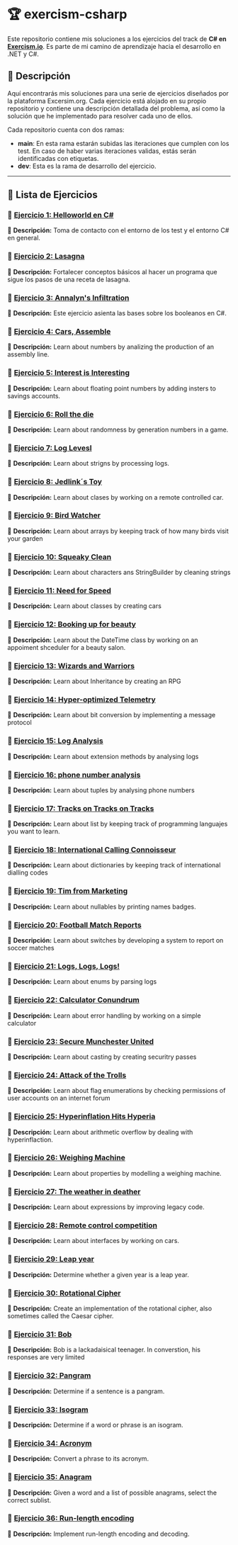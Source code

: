 # 🏆 exercism-csharp
Este repositorio contiene mis soluciones a los ejercicios del track de **C# en [Exercism.io](https://exercism.org/tracks/csharp)**. Es parte de mi camino de aprendizaje hacia el desarrollo en .NET y C#.


## 📖 Descripción 
Aquí encontrarás mis soluciones para una serie de ejercicios diseñados por la plataforma Excersim.org. Cada ejercicio está alojado en su propio repositorio y contiene una descripción detallada del problema, así como la solución que he implementado para resolver cada uno de ellos.

Cada repositorio cuenta con dos ramas:

 - **main**: En esta rama estarán subidas las iteraciones que cumplen con los test. En caso de haber varias iteraciones validas, estás serán identificadas con etiquetas.
 - **dev**: Esta es la rama de desarrollo del ejercicio.

---
## 📌 Lista de Ejercicios
### 🔹 [Ejercicio 1: Helloworld en C#](https://github.com/CabinetSpyder/Ejercicio1-Hello-World-Csharp)
📄 **Descripción:** Toma de contacto con el entorno de los test y el entorno C# en general.

### 🔹 [Ejercicio 2: Lasagna](https://github.com/CabinetSpyder/Ejercicio2-Lasagna-Csharp)
📄 **Descripción:** Fortalecer conceptos básicos al hacer un programa que sigue los pasos de una receta de lasagna.

### 🔹 [Ejercicio 3: Annalyn's Infiltration](https://github.com/CabinetSpyder/Ejercicio3-Annalyn-s-Infiltration-Csharp)
📄 **Descripción:** Este ejercicio asienta las bases sobre los booleanos en C#.

### 🔹 [Ejercicio 4: Cars, Assemble](https://github.com/CabinetSpyder/Ejercicio4-Cars-Assemble-CSharp)
📄 **Descripción:** Learn about numbers by analizing the production of an assembly line.

### 🔹 [Ejercicio 5: Interest is Interesting](https://github.com/CabinetSpyder/Ejercicio5-interest-is-interesting-CSharp)
📄 **Descripción:** Learn about floating point numbers by adding insters to savings accounts.

### 🔹 [Ejercicio 6: Roll the die](https://github.com/CabinetSpyder/Ejercicio6--roll-the-die-CSharp)
📄 **Descripción:** Learn about randomness by generation numbers in a game.

### 🔹 [Ejercicio 7: Log Levesl](https://github.com/CabinetSpyder/Ejercicio7-log-levels-CSharp)
📄 **Descripción:** Learn about strigns by processing logs.

### 🔹 [Ejercicio 8: Jedlink´s Toy](https://github.com/CabinetSpyder/Ejercicio8-jedliks-toys-CSharp)
📄 **Descripción:** Learn about clases by working on a remote controlled car.

### 🔹 [Ejercicio 9: Bird Watcher](https://github.com/CabinetSpyder/Ejercicio9-bird-watcher-CSharp)
📄 **Descripción:** Learn about arrays by keeping track of how many birds visit your garden

### 🔹 [Ejercicio 10: Squeaky Clean](https://github.com/CabinetSpyder/Ejercicio10-squeaky-clean-CSharp)
📄 **Descripción:** Learn about characters ans StringBuilder by cleaning strings

### 🔹 [Ejercicio 11: Need for Speed](https://github.com/CabinetSpyder/Ejercicio11-need-for-speed-CSharp)
📄 **Descripción:** Learn about classes by creating cars

### 🔹 [Ejercicio 12: Booking up for beauty](https://github.com/CabinetSpyder/Ejercicio12-booking-up-for-beauty-CSharp)
📄 **Descripción:** Learn about the DateTime class by working on an appoiment shceduler for a beauty salon.

### 🔹 [Ejercicio 13: Wizards and Warriors](https://github.com/CabinetSpyder/Ejercicio13-wizards-and-warriors-CSharp)
📄 **Descripción:** Learn about Inheritance by creating an RPG

### 🔹 [Ejercicio 14: Hyper-optimized Telemetry](https://github.com/CabinetSpyder/Ejercicio14-hyper-optimized-telemetry-Csharp)
📄 **Descripción:** Learn about bit conversion by implementing a message protocol

### 🔹 [Ejercicio 15: Log Analysis](https://github.com/CabinetSpyder/Ejercicio15-log-analysis-CSharp)
📄 **Descripción:** Learn about extension methods by analysing logs

### 🔹 [Ejercicio 16: phone number analysis](https://github.com/CabinetSpyder/Ejercicio16-phone-number-analysis-CSharp)
📄 **Descripción:** Learn about tuples by analysing phone numbers

### 🔹 [Ejercicio 17: Tracks on Tracks on Tracks](https://github.com/CabinetSpyder/Ejercicio17-tracks-on-tracks-on-tracks-Charp)
📄 **Descripción:** Learn about list by keeping track of programming languajes you want to learn.

### 🔹 [Ejercicio 18: International Calling Connoisseur](https://github.com/CabinetSpyder/Ejercicio18-international-calling-connoisseur-CSharp)
📄 **Descripción:** Learn about dictionaries by keeping track of international dialling codes

### 🔹 [Ejercicio 19: Tim from Marketing](https://github.com/CabinetSpyder/Ejercicio19-tim-from-marketing-CSharp)
📄 **Descripción:** Learn about nullables by printing names badges.

### 🔹 [Ejercicio 20: Football Match Reports](https://github.com/CabinetSpyder/Ejercicio20-football-match-reports-CSharp)
📄 **Descripción:** Learn about switches by developing a system to report on soccer matches

### 🔹 [Ejercicio 21: Logs, Logs, Logs!](https://github.com/CabinetSpyder/Ejercicio21-logs-logs-logs-CSharp)
📄 **Descripción:** Learn about enums by parsing logs

### 🔹 [Ejercicio 22: Calculator Conundrum](https://github.com/CabinetSpyder/Ejercicio22-calculator-conundrum-CSharp)
📄 **Descripción:** Learn about error handling by working on a simple calculator

### 🔹 [Ejercicio 23: Secure Munchester United](https://github.com/CabinetSpyder/Ejercicio23-secure-munchester-united-CSharp)
📄 **Descripción:** Learn about casting by creating securitry passes

### 🔹 [Ejercicio 24: Attack of the Trolls](https://github.com/CabinetSpyder/Ejercicio24-Attack-of-the-Trolls-CSharp)
📄 **Descripción:** Learn about flag enumerations by checking permissions of user accounts on an internet forum

### 🔹 [Ejercicio 25: Hyperinflation Hits Hyperia](https://github.com/CabinetSpyder/Ejercicio25-hyperinflation-hits-hyperia-CSharp)
📄 **Descripción:** Learn about arithmetic overflow by dealing with hyperinflaction.

### 🔹 [Ejercicio 26: Weighing Machine](https://github.com/CabinetSpyder/Ejercicio26-weighing-machine-CSharp)
📄 **Descripción:** Learn about properties by modelling a weighing machine.

### 🔹 [Ejercicio 27: The weather in deather](https://github.com/CabinetSpyder/Ejercicio27-the-weather-in-deather-CSharp)
📄 **Descripción:** Learn about expressions by improving legacy code.

### 🔹 [Ejercicio 28: Remote control competition](https://github.com/CabinetSpyder/Ejercicio28-remote-control-competition-CSharp)
📄 **Descripción:** Learn about interfaces by working on cars.

### 🔹 [Ejercicio 29: Leap year](https://github.com/CabinetSpyder/Ejercicio29-leap-year-CSharp)
📄 **Descripción:** Determine whether a given year is a leap year.

### 🔹 [Ejercicio 30: Rotational Cipher](https://github.com/CabinetSpyder/Ejercicio30-rotational-cipher-CSharp)
📄 **Descripción:** Create an implementation of the rotational cipher, also sometimes called the Caesar cipher.

### 🔹 [Ejercicio 31: Bob](https://github.com/CabinetSpyder/Ejercicio31-bob-CSharp)
📄 **Descripción:** Bob is a lackadaisical teenager. In converstion, his responses are very limited

### 🔹 [Ejercicio 32: Pangram](https://github.com/CabinetSpyder/Ejercicio32-pangram-CSharp)
📄 **Descripción:** Determine if a sentence is a pangram.

### 🔹 [Ejercicio 33: Isogram](https://github.com/CabinetSpyder/Ejercicio33-isogram-CSharp)
📄 **Descripción:** Determine if a word or phrase is an isogram.

### 🔹 [Ejercicio 34: Acronym](https://github.com/CabinetSpyder/Ejercicio34-acronym-CSharp)
📄 **Descripción:** Convert a phrase to its acronym.

### 🔹 [Ejercicio 35: Anagram](https://github.com/CabinetSpyder/Ejercicio35-anagram-CSharp)
📄 **Descripción:** Given a word and a list of possible anagrams, select the correct sublist.

### 🔹 [Ejercicio 36: Run-length encoding](https://github.com/CabinetSpyder/Ejercicio36-run-length-encoding-CSharp)
📄 **Descripción:** Implement run-length encoding and decoding.
